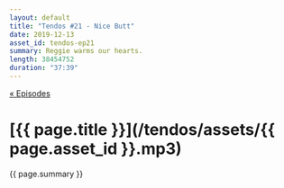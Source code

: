 ```yaml
---
layout: default
title: "Tendos #21 - Nice Butt"
date: 2019-12-13
asset_id: tendos-ep21
summary: Reggie warms our hearts.
length: 38454752
duration: "37:39"
---
```

[« Episodes](/tendos/episodes)

# [{{ page.title }}](/tendos/assets/{{ page.asset_id }}.mp3)
{{ page.summary }}
